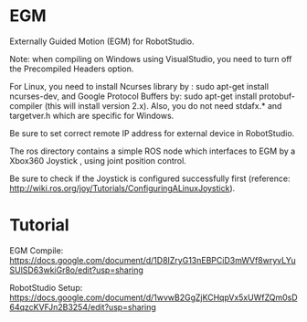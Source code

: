 # EGM
Externally Guided Motion (EGM) for RobotStudio.

Note: when compiling on Windows using VisualStudio, you need to turn off the Precompiled Headers option.

For Linux, you need to install Ncurses library by :
sudo apt-get install ncurses-dev,
and Google Protocol Buffers by:
sudo apt-get install protobuf-compiler (this will install version 2.x).
Also, you do not need stdafx.* and targetver.h which are specific for Windows.

Be sure to set correct remote IP address for external device in RobotStudio.

The ros directory contains a simple ROS node which interfaces to EGM by a Xbox360 Joystick , using 
joint position control.

Be sure to check if the Joystick is configured successfully first (reference: http://wiki.ros.org/joy/Tutorials/ConfiguringALinuxJoystick).

# Tutorial
EGM Compile:
https://docs.google.com/document/d/1D8IZryG13nEBPCiD3mWVf8wryvLYuSUlSD63wkiGr8o/edit?usp=sharing

RobotStudio Setup:
https://docs.google.com/document/d/1wvwB2GgZjKCHqpVx5xUWfZQm0sD64qzcKVFJn2B3254/edit?usp=sharing 
